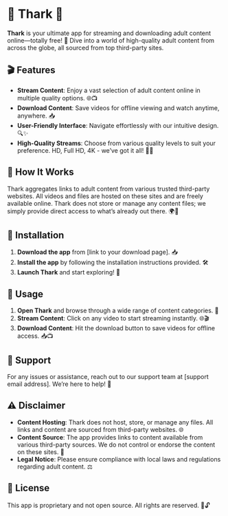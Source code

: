 

# 🌟 Thark 🌟

**Thark** is your ultimate app for streaming and downloading adult content online—totally free! 🚀 Dive into a world of high-quality adult content from across the globe, all sourced from top third-party sites. 

## 🎬 Features

- **Stream Content**: Enjoy a vast selection of adult content online in multiple quality options. 🌐📺
- **Download Content**: Save videos for offline viewing and watch anytime, anywhere. 📥
- **User-Friendly Interface**: Navigate effortlessly with our intuitive design. 🔍✨
- **High-Quality Streams**: Choose from various quality levels to suit your preference. HD, Full HD, 4K - we’ve got it all! 🎥🔝

## 🔧 How It Works

Thark aggregates links to adult content from various trusted third-party websites. All videos and files are hosted on these sites and are freely available online. Thark does not store or manage any content files; we simply provide direct access to what’s already out there. 🌍🔗

## 🚀 Installation

1. **Download the app** from [link to your download page]. 📥
2. **Install the app** by following the installation instructions provided. 🛠️
3. **Launch Thark** and start exploring! 🚀

## 🎉 Usage

1. **Open Thark** and browse through a wide range of content categories. 📂
2. **Stream Content**: Click on any video to start streaming instantly. 🌐🎬
3. **Download Content**: Hit the download button to save videos for offline access. 📥📺

## 💬 Support

For any issues or assistance, reach out to our support team at [support email address]. We’re here to help! 🤝

## ⚠️ Disclaimer

- **Content Hosting**: Thark does not host, store, or manage any files. All links and content are sourced from third-party websites. 🌐
- **Content Source**: The app provides links to content available from various third-party sources. We do not control or endorse the content on these sites. 🚫
- **Legal Notice**: Please ensure compliance with local laws and regulations regarding adult content. ⚖️

## 📜 License

This app is proprietary and not open source. All rights are reserved. 🚫🔓

